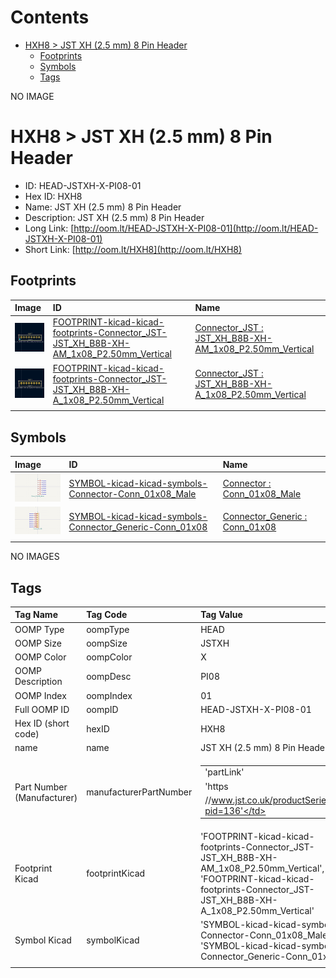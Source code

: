 



Contents
========

* [HXH8 > JST XH (2.5 mm) 8 Pin Header](#hxh8--jst-xh-25-mm-8-pin-header)
	* [Footprints](#footprints)
	* [Symbols](#symbols)
	* [Tags](#tags)
  
NO IMAGE  
# HXH8 > JST XH (2.5 mm) 8 Pin Header

- ID: HEAD-JSTXH-X-PI08-01
- Hex ID: HXH8
- Name: JST XH (2.5 mm) 8 Pin Header
- Description: JST XH (2.5 mm) 8 Pin Header
- Long Link: [http://oom.lt/HEAD-JSTXH-X-PI08-01](http://oom.lt/HEAD-JSTXH-X-PI08-01)
- Short Link: [http://oom.lt/HXH8](http://oom.lt/HXH8)

## Footprints
  

|Image|ID|Name|
| :--- | :--- | :--- |
|[![](https://raw.githubusercontent.com/oomlout/oomlout_OOMP_eda_V2/main/FOOTPRINT/kicad/kicad-footprints/Connector_JST/JST_XH_B8B-XH-AM_1x08_P2.50mm_Vertical/image_140.png)](https://github.com/oomlout/oomlout_OOMP_eda_V2/tree/main/FOOTPRINT/kicad/kicad-footprints/Connector_JST/JST_XH_B8B-XH-AM_1x08_P2.50mm_Vertical/)|[FOOTPRINT-kicad-kicad-footprints-Connector_JST-JST_XH_B8B-XH-AM_1x08_P2.50mm_Vertical](https://github.com/oomlout/oomlout_OOMP_eda_V2/tree/main/FOOTPRINT/kicad/kicad-footprints/Connector_JST/JST_XH_B8B-XH-AM_1x08_P2.50mm_Vertical/)|[Connector_JST : JST_XH_B8B-XH-AM_1x08_P2.50mm_Vertical](https://github.com/oomlout/oomlout_OOMP_eda_V2/tree/main/FOOTPRINT/kicad/kicad-footprints/Connector_JST/JST_XH_B8B-XH-AM_1x08_P2.50mm_Vertical/)|
|[![](https://raw.githubusercontent.com/oomlout/oomlout_OOMP_eda_V2/main/FOOTPRINT/kicad/kicad-footprints/Connector_JST/JST_XH_B8B-XH-A_1x08_P2.50mm_Vertical/image_140.png)](https://github.com/oomlout/oomlout_OOMP_eda_V2/tree/main/FOOTPRINT/kicad/kicad-footprints/Connector_JST/JST_XH_B8B-XH-A_1x08_P2.50mm_Vertical/)|[FOOTPRINT-kicad-kicad-footprints-Connector_JST-JST_XH_B8B-XH-A_1x08_P2.50mm_Vertical](https://github.com/oomlout/oomlout_OOMP_eda_V2/tree/main/FOOTPRINT/kicad/kicad-footprints/Connector_JST/JST_XH_B8B-XH-A_1x08_P2.50mm_Vertical/)|[Connector_JST : JST_XH_B8B-XH-A_1x08_P2.50mm_Vertical](https://github.com/oomlout/oomlout_OOMP_eda_V2/tree/main/FOOTPRINT/kicad/kicad-footprints/Connector_JST/JST_XH_B8B-XH-A_1x08_P2.50mm_Vertical/)|
||||

## Symbols
  

|Image|ID|Name|
| :--- | :--- | :--- |
|[![](https://raw.githubusercontent.com/oomlout/oomlout_OOMP_eda_V2/main/SYMBOL/kicad/kicad-symbols/Connector/Conn_01x08_Male/image_140.png)](https://github.com/oomlout/oomlout_OOMP_eda_V2/tree/main/SYMBOL/kicad/kicad-symbols/Connector/Conn_01x08_Male/)|[SYMBOL-kicad-kicad-symbols-Connector-Conn_01x08_Male](https://github.com/oomlout/oomlout_OOMP_eda_V2/tree/main/SYMBOL/kicad/kicad-symbols/Connector/Conn_01x08_Male/)|[Connector : Conn_01x08_Male](https://github.com/oomlout/oomlout_OOMP_eda_V2/tree/main/SYMBOL/kicad/kicad-symbols/Connector/Conn_01x08_Male/)|
|[![](https://raw.githubusercontent.com/oomlout/oomlout_OOMP_eda_V2/main/SYMBOL/kicad/kicad-symbols/Connector_Generic/Conn_01x08/image_140.png)](https://github.com/oomlout/oomlout_OOMP_eda_V2/tree/main/SYMBOL/kicad/kicad-symbols/Connector_Generic/Conn_01x08/)|[SYMBOL-kicad-kicad-symbols-Connector_Generic-Conn_01x08](https://github.com/oomlout/oomlout_OOMP_eda_V2/tree/main/SYMBOL/kicad/kicad-symbols/Connector_Generic/Conn_01x08/)|[Connector_Generic : Conn_01x08](https://github.com/oomlout/oomlout_OOMP_eda_V2/tree/main/SYMBOL/kicad/kicad-symbols/Connector_Generic/Conn_01x08/)|
||||
  
NO IMAGES  
## Tags
  

|Tag Name|Tag Code|Tag Value|
| :--- | :--- | :--- |
|OOMP Type|oompType|HEAD|
|OOMP Size|oompSize|JSTXH|
|OOMP Color|oompColor|X|
|OOMP Description|oompDesc|PI08|
|OOMP Index|oompIndex|01|
|Full OOMP ID|oompID|HEAD-JSTXH-X-PI08-01|
|Hex ID (short code)|hexID|HXH8|
|name|name|JST XH (2.5 mm) 8 Pin Header|
|Part Number (Manufacturer)|manufacturerPartNumber|<table><tr><td>'partLink'</td></tr><tr><td> 'https</td></tr><tr><td>//www.jst.co.uk/productSeries.php?pid=136'</td></tr></table>|
|Footprint Kicad|footprintKicad|'FOOTPRINT-kicad-kicad-footprints-Connector_JST-JST_XH_B8B-XH-AM_1x08_P2.50mm_Vertical', 'FOOTPRINT-kicad-kicad-footprints-Connector_JST-JST_XH_B8B-XH-A_1x08_P2.50mm_Vertical'|
|Symbol Kicad|symbolKicad|'SYMBOL-kicad-kicad-symbols-Connector-Conn_01x08_Male', 'SYMBOL-kicad-kicad-symbols-Connector_Generic-Conn_01x08'|
||||
